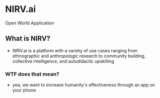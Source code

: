 # NIRV.ai

Open World Application

## What is NIRV?

- NIRV.ai is a platform with a variety of use cases ranging from ethnographic and anthropologic research to community building, collective intelligence, and autodidactic upskilling

### WTF does that mean?

- yea, we want to increase humanity's effectiveness through an app on your phone
